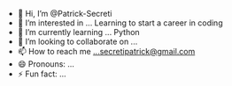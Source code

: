 - 👋 Hi, I’m @Patrick-Secreti
- 👀 I’m interested in ... Learning to start a career in coding
- 🌱 I’m currently learning ... Python
- 💞️ I’m looking to collaborate on ...
- 📫 How to reach me ...secretipatrick@gmail.com
- 😄 Pronouns: ...
- ⚡ Fun fact: ...

<!---
Patrick-Secreti/Patrick-Secreti is a ✨ special ✨ repository because its `README.md` (this file) appears on your GitHub profile.
You can click the Preview link to take a look at your changes.
--->
